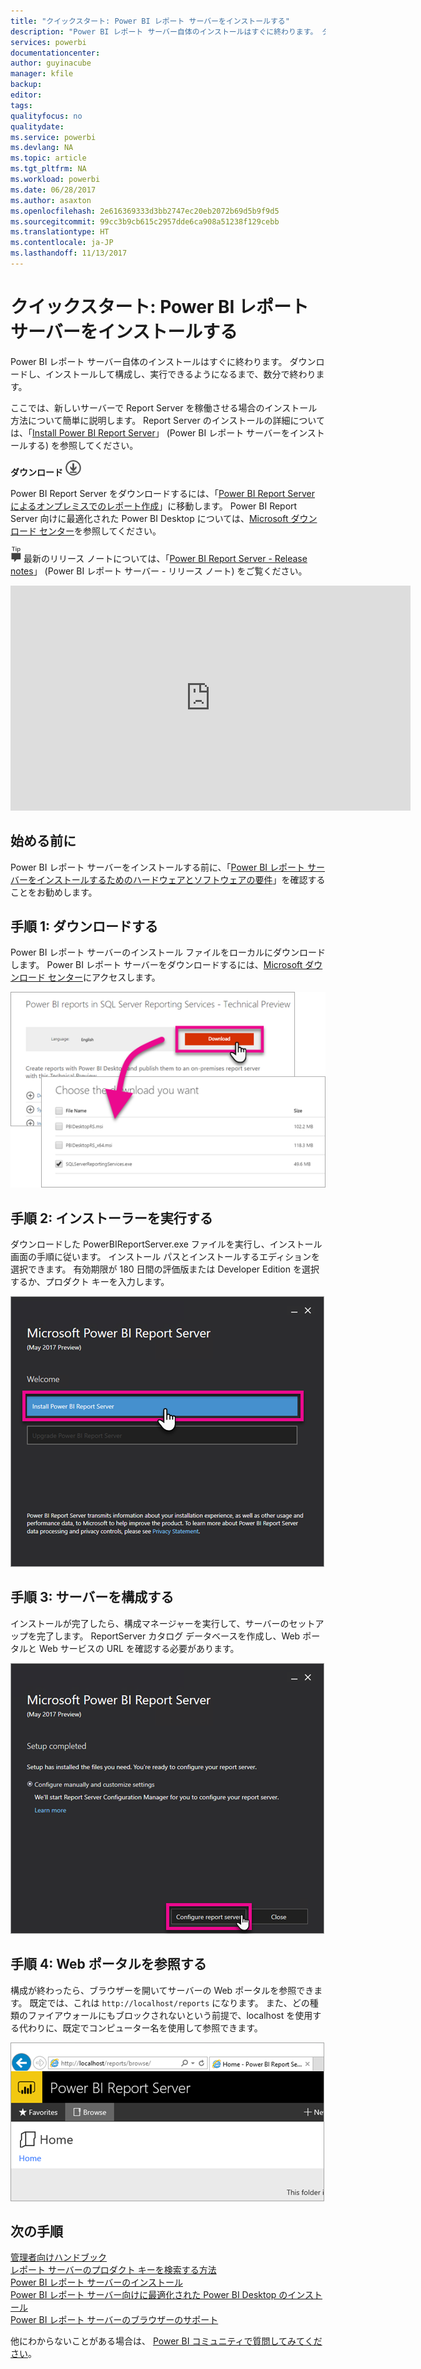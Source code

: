 ```yaml
---
title: "クイックスタート: Power BI レポート サーバーをインストールする"
description: "Power BI レポート サーバー自体のインストールはすぐに終わります。 ダウンロードし、インストールして構成し、実行できるようになるまで、数分で終わります。"
services: powerbi
documentationcenter: 
author: guyinacube
manager: kfile
backup: 
editor: 
tags: 
qualityfocus: no
qualitydate: 
ms.service: powerbi
ms.devlang: NA
ms.topic: article
ms.tgt_pltfrm: NA
ms.workload: powerbi
ms.date: 06/28/2017
ms.author: asaxton
ms.openlocfilehash: 2e616369333d3bb2747ec20eb2072b69d5b9f9d5
ms.sourcegitcommit: 99cc3b9cb615c2957dde6ca908a51238f129cebb
ms.translationtype: HT
ms.contentlocale: ja-JP
ms.lasthandoff: 11/13/2017
---
```

# <a name="quickstart-install-power-bi-report-server"></a>クイックスタート: Power BI レポート サーバーをインストールする
Power BI レポート サーバー自体のインストールはすぐに終わります。 ダウンロードし、インストールして構成し、実行できるようになるまで、数分で終わります。

ここでは、新しいサーバーで Report Server を稼働させる場合のインストール方法について簡単に説明します。 Report Server のインストールの詳細については、「[Install Power BI Report Server](install-report-server.md)」 (Power BI レポート サーバーをインストールする) を参照してください。

 **ダウンロード** ![ダウンロード](media/quickstart-install-report-server/download.png "ダウンロード")

Power BI Report Server をダウンロードするには、「[Power BI Report Server によるオンプレミスでのレポート作成](https://powerbi.microsoft.com/report-server/)」に移動します。 Power BI Report Server 向けに最適化された Power BI Desktop については、[Microsoft ダウンロード センター](https://go.microsoft.com/fwlink/?linkid=837581)を参照してください。

![ヒント](media/quickstart-install-report-server/fyi-tip.png "ヒント") 最新のリリース ノートについては、「[Power BI Report Server - Release notes](release-notes.md)」 (Power BI レポート サーバー - リリース ノート) をご覧ください。

<iframe width="640" height="360" src="https://www.youtube.com/embed/zacaEb9A4F0?showinfo=0" frameborder="0" allowfullscreen></iframe>

## <a name="before-you-begin"></a>始める前に
Power BI レポート サーバーをインストールする前に、「[Power BI レポート サーバーをインストールするためのハードウェアとソフトウェアの要件](system-requirements.md)」を確認することをお勧めします。

## <a name="step-1-download"></a>手順 1: ダウンロードする
Power BI レポート サーバーのインストール ファイルをローカルにダウンロードします。 Power BI レポート サーバーをダウンロードするには、[Microsoft ダウンロード センター](https://go.microsoft.com/fwlink/?linkid=839351)にアクセスします。

![Power BI レポート サーバーのダウンロード](media/quickstart-install-report-server/download-pbireportserver.png)

## <a name="step-2-run-installer"></a>手順 2: インストーラーを実行する
ダウンロードした PowerBIReportServer.exe ファイルを実行し、インストール画面の手順に従います。 インストール パスとインストールするエディションを選択できます。 有効期限が 180 日間の評価版または Developer Edition を選択するか、プロダクト キーを入力します。

![Power BI レポート サーバーのインストール](media/quickstart-install-report-server/pbireportserver-install.png)

## <a name="step-3-configure-the-server"></a>手順 3: サーバーを構成する
インストールが完了したら、構成マネージャーを実行して、サーバーのセットアップを完了します。 ReportServer カタログ データベースを作成し、Web ポータルと Web サービスの URL を確認する必要があります。

![Power BI レポート サーバーの構成](media/quickstart-install-report-server/pbireportserver-configure.png)

## <a name="step-4-browse-to-web-portal"></a>手順 4: Web ポータルを参照する
構成が終わったら、ブラウザーを開いてサーバーの Web ポータルを参照できます。 既定では、これは `http://localhost/reports` になります。 また、どの種類のファイアウォールにもブロックされないという前提で、localhost を使用する代わりに、既定でコンピューター名を使用して参照できます。

![Power BI レポート サーバーの Web ポータル](media/quickstart-install-report-server/web-portal.png)

## <a name="next-steps"></a>次の手順
[管理者向けハンドブック](admin-handbook-overview.md)  
[レポート サーバーのプロダクト キーを検索する方法](find-product-key.md)  
[Power BI レポート サーバーのインストール](install-report-server.md)  
[Power BI レポート サーバー向けに最適化された Power BI Desktop のインストール](install-powerbi-desktop.md)  
[Power BI レポート サーバーのブラウザーのサポート](browser-support.md)

他にわからないことがある場合は、 [Power BI コミュニティで質問してみてください](https://community.powerbi.com/)。

